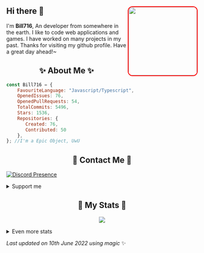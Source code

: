 ## Hi there 👋 <img align="right" style="border: 2px solid red; border-radius: 12px;" src="https://avatars.githubusercontent.com/u/75666113?v=4?width=712&height=702" width="180" />
  I'm **Bill716**, An developer from somewhere in the earth. I like to code web applications and games. I have worked on many projects in my past. Thanks for visiting my github profile. Have a great day ahead!~
  
  <h2 align="center">✨ About Me ✨</h2>
  
  ```js
  const Bill716 = {
      FavouriteLanguage: "Javascript/Typescript",
      OpenedIssues: 76,
      OpenedPullRequests: 54,
      TotalCommits: 5496,
      Stars: 1536,
      Repositories: {
         Created: 76,
         Contributed: 50
      },
  }; //I'm a Epic Object, UwU
  ```
  
  <h2 align="center">💬 Contact Me 💬</h2>
  
  [![Discord Presence](https://lanyard.cnrad.dev/api/640512148786642947)](https://discord.com/users/640512148786642947)
  
  <details>
      <summary>
          Support me
      </summary>
      <br />
      <a href="https://ko-fi.com/bill_hub" target="_blank"><img src="https://cdn.buymeacoffee.com/buttons/v2/default-red.png" alt="Buy Me A Coffee" width="150" ></a>
  </details>
  
  <h2 align="center">🚀 My Stats 🚀</h2>
  <p align="center">
      <img src="https://github-readme-streak-stats.herokuapp.com/?user=SudhanPlayz&theme=tokyonight" />
  </p>
  <details>
      <summary>
          Even more stats
      </summary>
      <br />
      <p align="center">
          <img src="https://github-profile-trophy.vercel.app/?username=SudhanPlayz&theme=dracula" />
      </p>
      <p align="center">
          <img src="https://github-readme-stats.vercel.app/api?username=Bill716&theme=tokyonight&count_private=true&show_icons=true&include_all_commits=true" />
      </p>
      <p align="center">
          <img src="https://github-readme-stats.vercel.app/api/top-langs/?username=stuyy&layout=compact&theme=dark" />
      </p>
  </details>
  
<!-- Last updated on Fri Jun 10 2022 15:32:37 GMT+0200 (Central European Summer Time) ;-;-->
<i>Last updated on 10th June 2022 using magic</i> ✨
